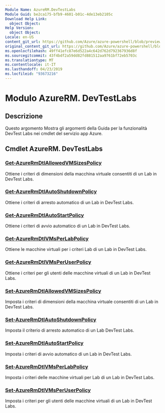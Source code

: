 ```yaml
---
Module Name: AzureRM.DevTestLabs
Module Guid: be2ca175-bfb9-4601-b01c-4de13eb2105c
Download Help Link:
  object Object: 
Help Version:
  object Object: 
Locale: en-US
content_git_url: https://github.com/Azure/azure-powershell/blob/preview/src/ResourceManager/DevTestLabs/Commands.DevTestLabs/help/AzureRM.DevTestLabs.md
original_content_git_url: https://github.com/Azure/azure-powershell/blob/preview/src/ResourceManager/DevTestLabs/Commands.DevTestLabs/help/AzureRM.DevTestLabs.md
ms.openlocfilehash: 49ff41efc87e6d522a4c642d762d792367936d8f
ms.sourcegitcommit: 43f4bdf2a59dd82fd881512aa9761bf72eb5703c
ms.translationtype: MT
ms.contentlocale: it-IT
ms.lasthandoff: 04/23/2019
ms.locfileid: "93673216"
---
```

# Modulo AzureRM. DevTestLabs
## Descrizione
Questo argomento Mostra gli argomenti della Guida per la funzionalità DevTest Labs nei cmdlet del servizio app Azure.

## Cmdlet AzureRM. DevTestLabs
### [Get-AzureRmDtlAllowedVMSizesPolicy](Get-AzureRmDtlAllowedVMSizesPolicy.md)
Ottiene i criteri di dimensioni della macchina virtuale consentiti di un Lab in DevTest Labs.

### [Get-AzureRmDtlAutoShutdownPolicy](Get-AzureRmDtlAutoShutdownPolicy.md)
Ottiene i criteri di arresto automatico di un Lab in DevTest Labs.

### [Get-AzureRmDtlAutoStartPolicy](Get-AzureRmDtlAutoStartPolicy.md)
Ottiene i criteri di avvio automatico di un Lab in DevTest Labs.

### [Get-AzureRmDtlVMsPerLabPolicy](Get-AzureRmDtlVMsPerLabPolicy.md)
Ottiene le macchine virtuali per i criteri Lab di un Lab in DevTest Labs.

### [Get-AzureRmDtlVMsPerUserPolicy](Get-AzureRmDtlVMsPerUserPolicy.md)
Ottiene i criteri per gli utenti delle macchine virtuali di un Lab in DevTest Labs.

### [Set-AzureRmDtlAllowedVMSizesPolicy](Set-AzureRmDtlAllowedVMSizesPolicy.md)
Imposta i criteri di dimensioni della macchina virtuale consentiti di un Lab in DevTest Labs.

### [Set-AzureRmDtlAutoShutdownPolicy](Set-AzureRmDtlAutoShutdownPolicy.md)
Imposta il criterio di arresto automatico di un Lab DevTest Labs.

### [Set-AzureRmDtlAutoStartPolicy](Set-AzureRmDtlAutoStartPolicy.md)
Imposta i criteri di avvio automatico di un Lab in DevTest Labs.

### [Set-AzureRmDtlVMsPerLabPolicy](Set-AzureRmDtlVMsPerLabPolicy.md)
Imposta i criteri delle macchine virtuali per Lab di un Lab in DevTest Labs.

### [Set-AzureRmDtlVMsPerUserPolicy](Set-AzureRmDtlVMsPerUserPolicy.md)
Imposta i criteri per gli utenti delle macchine virtuali di un Lab in DevTest Labs.

